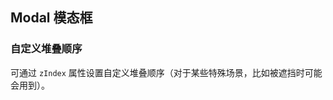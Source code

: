 <div class="demo-header">
<p class="overviewicon">
  <span class="wapi-tips-messagebox"/>
</p>

## Modal 模态框

<nova-uxlink widget-name="Modal"></nova-uxlink>
</div>

### 自定义堆叠顺序

可通过 `zIndex` 属性设置自定义堆叠顺序（对于某些特殊场景，比如被遮挡时可能会用到）。

<nova-demo-view link="modal/zIndex"></nova-demo-view>

<br>
